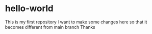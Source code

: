 # hello-world
This is my first repository
I want to make some changes here so that it becomes different from main branch
Thanks
